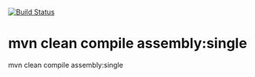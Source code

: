[![Build Status](https://travis-ci.org/romanneklesa/localdata.svg?branch=master)](https://travis-ci.org/romanneklesa/localdata)




mvn clean compile assembly:single
=======
mvn clean compile assembly:single

